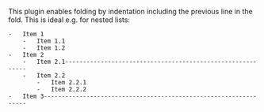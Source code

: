 This plugin enables folding by indentation including the previous line in the
fold. This is ideal e.g. for nested lists:

    -   Item 1
        -   Item 1.1
        -   Item 1.2
    -   Item 2
        -   Item 2.1-----------------------------------------------------------
        -   Item 2.2
            -   Item 2.2.1
            -   Item 2.2.2
    -   Item 3-----------------------------------------------------------------
